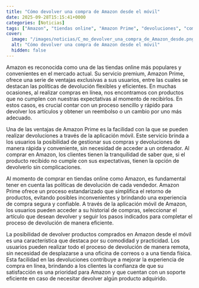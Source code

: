 ```yaml
---
title: "Cómo devolver una compra de Amazon desde el móvil"
date: 2025-09-28T15:15:41+0000
categories: [Noticias]
tags: ["Amazon", "tiendas online", "Amazon Prime", "devoluciones", "compras en línea", "aplicación móvil", "políticas de devolución."]
cover:
  image: "/images/noticias/C_mo_devolver_una_compra_de_Amazon_desde.png"
  alt: "Cómo devolver una compra de Amazon desde el móvil"
  hidden: false
---
```


Amazon es reconocida como una de las tiendas online más populares y convenientes en el mercado actual. Su servicio premium, Amazon Prime, ofrece una serie de ventajas exclusivas a sus usuarios, entre las cuales se destacan las políticas de devolución flexibles y eficientes. En muchas ocasiones, al realizar compras en línea, nos encontramos con productos que no cumplen con nuestras expectativas al momento de recibirlos. En estos casos, es crucial contar con un proceso sencillo y rápido para devolver los artículos y obtener un reembolso o un cambio por uno más adecuado.

Una de las ventajas de Amazon Prime es la facilidad con la que se pueden realizar devoluciones a través de la aplicación móvil. Este servicio brinda a los usuarios la posibilidad de gestionar sus compras y devoluciones de manera rápida y conveniente, sin necesidad de acceder a un ordenador. Al comprar en Amazon, los clientes tienen la tranquilidad de saber que, si el producto recibido no cumple con sus expectativas, tienen la opción de devolverlo sin complicaciones.

Al momento de comprar en tiendas online como Amazon, es fundamental tener en cuenta las políticas de devolución de cada vendedor. Amazon Prime ofrece un proceso estandarizado que simplifica el retorno de productos, evitando posibles inconvenientes y brindando una experiencia de compra segura y confiable. A través de la aplicación móvil de Amazon, los usuarios pueden acceder a su historial de compras, seleccionar el artículo que desean devolver y seguir los pasos indicados para completar el proceso de devolución de manera eficiente.

La posibilidad de devolver productos comprados en Amazon desde el móvil es una característica que destaca por su comodidad y practicidad. Los usuarios pueden realizar todo el proceso de devolución de manera remota, sin necesidad de desplazarse a una oficina de correos o a una tienda física. Esta facilidad en las devoluciones contribuye a mejorar la experiencia de compra en línea, brindando a los clientes la confianza de que su satisfacción es una prioridad para Amazon y que cuentan con un soporte eficiente en caso de necesitar devolver algún producto adquirido.
